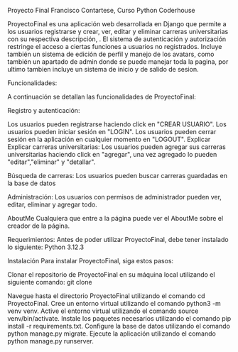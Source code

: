 Proyecto Final Francisco Contartese, Curso Python Coderhouse

ProyectoFinal es una aplicación web desarrollada en Django que permite a los usuarios registrarse y crear, ver, editar y eliminar carreras universitarias con su respectiva descripción,  . El sistema de autenticación y autorización restringe el acceso a ciertas funciones a usuarios no registrados. Incluye también un sistema de edición de perfil y manejo de los avatars, como también un apartado de admin donde se puede manejar toda la pagina, por ultimo tambien incluye un sistema de inicio y de salido de sesion.

Funcionalidades:

A continuación se detallan las funcionalidades de ProyectoFinal:

Registro y autenticación:

Los usuarios pueden registrarse haciendo click en "CREAR USUARIO".
Los usuarios pueden iniciar sesión en "LOGIN".
Los usuarios pueden cerrar sesión en la aplicación en cualquier momento en "LOGOUT".
Explicar
Explicar
carreras universitarias: Los usuarios pueden agregar sus carreras universitarias haciendo click en "agregar", una vez agregado lo pueden "editar","eliminar" y "detallar". 

Búsqueda de carreras: Los usuarios pueden buscar carreras guardadas en la base de datos 


Administración: Los usuarios con permisos de administrador pueden ver, editar, eliminar y agregar todo.

AboutMe Cualquiera que entre a la página puede ver el AboutMe sobre el creador de la página.

Requerimientos: Antes de poder utilizar ProyectoFinal, debe tener instalado lo siguiente: Python 3.12.3

Instalación Para instalar ProyectoFinal, siga estos pasos:

Clonar el repositorio de ProyectoFinal en su máquina local utilizando el siguiente comando: git clone 

Navegue hasta el directorio ProyectoFinal utilizando el comando cd ProyectoFinal.
Cree un entorno virtual utilizando el comando python3 -m venv venv.
Active el entorno virtual utilizando el comando source venv/bin/activate.
Instale los paquetes necesarios utilizando el comando pip install -r requirements.txt.
Configure la base de datos utilizando el comando python manage.py migrate.
Ejecute la aplicación utilizando el comando python manage.py runserver.


